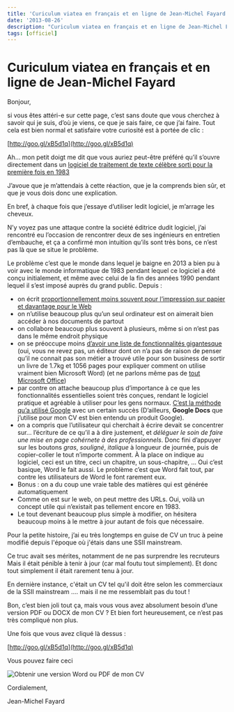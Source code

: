 ```yaml
---
title: 'Curiculum viatea en français et en ligne de Jean-Michel Fayard'
date: '2013-08-26'
description: "Curiculum viatea en français et en ligne de Jean-Michel Fayard"
tags: [officiel]
---
```


# Curiculum viatea en français et en ligne de Jean-Michel Fayard

Bonjour,

si vous êtes attéri-e sur cette page, c’est sans doute que vous cherchez à savoir qui je suis, d’où je viens, ce que je sais faire, ce que j’ai faire. Tout cela est bien normal et satisfaire votre curiosité est à portée de clic :

 [http://goo.gl/xB5d1q](http://goo.gl/xB5d1q)

Ah... mon petit doigt me dit que vous auriez peut-être préféré qu’il s’ouvre directement dans un [logiciel de traitement de texte célèbre sorti pour la première fois en 1983](http://fr.wikipedia.org/wiki/Microsoft_Word)

J’avoue que je m’attendais à cette réaction, que je la comprends bien sûr, et que je vous dois donc une explication. 

En bref, à chaque fois que j’essaye d’utiliser ledit logiciel, je m’arrage les cheveux.

N’y voyez pas une attaque contre la société éditrice dudit logiciel, j’ai rencontré eu l’occasion de rencontrer deux de ses ingénieurs en entretien d’embauche, et ça a confirmé mon intuition qu’ils sont très bons, ce n’est pas là que se situe le problème.

Le problème c’est que le monde dans lequel je baigne en 2013 a bien pu à voir avec le monde informatique de 1983 pendant lequel ce logiciel a été conçu initialement, et même avec celui de la fin des années 1990 pendant lequel il s’est imposé auprès du grand public. Depuis :

- on écrit [proportionnellement moins souvent pour l’impression sur papier et davantage pour le Web](http://www.tedcurran.net/2012/10/why-write-for-paper-or-how-i-learned-to-stop-worrying-and-love-html/)
- on n’utilise beaucoup plus qu’un seul ordinateur est on aimerait bien accéder à nos documents de partout
- on collabore beaucoup plus souvent à plusieurs, même si on n’est pas dans le même endroit physique
- on se préoccupe moins [d’avoir une liste de fonctionnalités gigantesque](http://www.amazon.com/Word-2013-Bible-Lisa-Bucki/dp/1118488121/ref=sr_1_3?ie=UTF8&qid=1376346262&sr=8-3&keywords=microsoft+word+bible) (oui, vous ne revez pas, un éditeur dont on n’a pas de raison de penser qu’il ne connait pas son métier a trouvé utile pour son business de sortir un livre de 1.7kg et 1056 pages pour expliquer comment on utilise vraiment bien Microsoft Word) (et ne parlons même pas de [tout Microsoft Office](http://www.amazon.com/Office-Library-Excel-Access-PowerPoint/dp/111852294X/ref=sr_1_2?s=books&ie=UTF8&qid=1376813303&sr=1-2&keywords=microsoft+office+bible))
- par contre on attache beaucoup plus d’importance à ce que les fonctionnalités essentielles soient très conçues, rendant le logiciel pratique et agréable à utiliser pour les gens normaux. [C’est la méthode qu’a utilisé Google](http://paulbuchheit.blogspot.fr/2010/02/if-your-product-is-great-it-doesnt-need.html) avec un certain succès (D’ailleurs, **Google Docs** que j’utilise pour mon CV est bien entendu un produit Google).
- on a compris que l’utilisateur qui cherchait à écrire devait se concentrer sur... l’écriture de ce qu’il a à dire justement, et *déléguer le soin de faire une mise en page cohérnete à des professionnels*. Donc fini d’appuyer sur les boutons *gras*, *souligné*, *italique* à longueur de journée, puis de copier-coller le tout n’importe comment. À la place on indique au logiciel, ceci est un titre, ceci un chapitre, un sous-chapitre, ... Oui c’est basique, Word le fait aussi. Le problème c’est que Word fait tout, par contre les utilisateurs de Word le font rarement eux.
- Bonus : on a du coup une vraie table des matières qui est générée automatiquement
- Comme on est sur le web, on peut mettre des URLs. Oui, voilà un concept utile qui n’existait pas tellement encore en 1983.
- Le tout devenant beaucoup plus simple à modifier, on hésitera beaucoup moins à le mettre à jour autant de fois que nécessaire. 


Pour la petite histoire, j’ai eu très longtemps en guise de CV un truc à peine modifié depuis l'époque où j'étais dans une SSII mainstream. 

Ce truc avait ses mérites, notamment de ne pas surprendre les recruteurs
Mais il était pénible à tenir à jour (car mal foutu tout simplement). 
Et donc tout simplement il était rarement tenu à jour.

En dernière instance, c'était un CV tel qu'il doit être selon les commerciaux de la SSII mainstream
.... mais il ne me ressemblait pas du tout !


Bon, c’est bien joli tout ça, mais vous vous avez absolument besoin d’une version PDF ou DOCX de mon CV ? Et bien fort heureusement, ce n’est pas très compliqué non plus.

Une fois que vous avez cliqué là dessus :

[http://goo.gl/xB5d1q](http://goo.gl/xB5d1q)

Vous pouvez faire ceci

![Obtenir une version Word ou PDF de mon CV]({{urls.media}}/cv-fayard-jeanmichel-au-format-word-svp.png)

Cordialement,

   Jean-Michel Fayard
